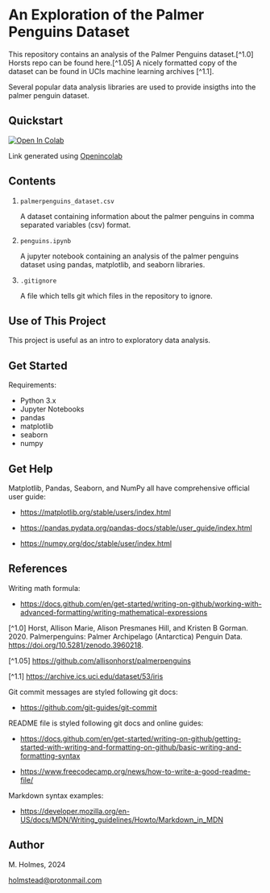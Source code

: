 # An Exploration of the Palmer Penguins Dataset

This repository contains an analysis of the Palmer Penguins dataset.[^1.0] Horsts repo can be found here.[^1.05] A nicely formatted copy of the dataset can be found in UCIs machine learning archives [^1.1].

Several popular data analysis libraries are used to provide insigths into the palmer penguin dataset. 



## Quickstart

 <a target="_blank" href="https://colab.research.google.com/github/holmstead/principles_of_data_analytics/blob/main/penguins.ipynb">
  <img src="https://colab.research.google.com/assets/colab-badge.svg" alt="Open In Colab"/>
</a>

Link generated using [Openincolab](https://openincolab.com/)


## Contents

1. `palmerpenguins_dataset.csv`
   
   A dataset containing information about the palmer penguins in comma separated variables (csv) format.

2. `penguins.ipynb`

   A jupyter notebook containing an analysis of the palmer penguins dataset using pandas, matplotlib, and seaborn libraries.

3. `.gitignore`

   A file which tells git which files in the repository to ignore.

## Use of This Project

This project is useful as an intro to exploratory data analysis.

## Get Started

Requirements:

- Python 3.x
- Jupyter Notebooks
- pandas
- matplotlib
- seaborn
- numpy

## Get Help

Matplotlib, Pandas, Seaborn, and NumPy all have comprehensive official user guide:

- https://matplotlib.org/stable/users/index.html

- https://pandas.pydata.org/pandas-docs/stable/user_guide/index.html

- https://numpy.org/doc/stable/user/index.html



## References

Writing math formula:
- https://docs.github.com/en/get-started/writing-on-github/working-with-advanced-formatting/writing-mathematical-expressions

[^1.0] Horst, Allison Marie, Alison Presmanes Hill, and Kristen B Gorman. 2020. Palmerpenguins: Palmer Archipelago (Antarctica) Penguin Data. https://doi.org/10.5281/zenodo.3960218.

[^1.05] https://github.com/allisonhorst/palmerpenguins

[^1.1] https://archive.ics.uci.edu/dataset/53/iris

Git commit messages are styled following git docs: 

- https://github.com/git-guides/git-commit

README file is styled following git docs and online guides: 

- https://docs.github.com/en/get-started/writing-on-github/getting-started-with-writing-and-formatting-on-github/basic-writing-and-formatting-syntax

- https://www.freecodecamp.org/news/how-to-write-a-good-readme-file/

Markdown syntax examples:

- https://developer.mozilla.org/en-US/docs/MDN/Writing_guidelines/Howto/Markdown_in_MDN


## Author

M. Holmes, 2024

holmstead@protonmail.com